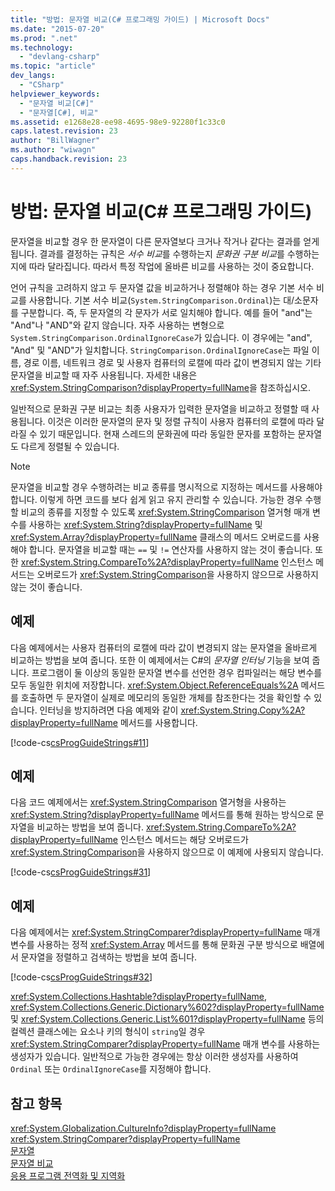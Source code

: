 ```yaml
---
title: "방법: 문자열 비교(C# 프로그래밍 가이드) | Microsoft Docs"
ms.date: "2015-07-20"
ms.prod: ".net"
ms.technology: 
  - "devlang-csharp"
ms.topic: "article"
dev_langs: 
  - "CSharp"
helpviewer_keywords: 
  - "문자열 비교[C#]"
  - "문자열[C#], 비교"
ms.assetid: e1268e28-ee98-4695-98e9-92280f1c33c0
caps.latest.revision: 23
author: "BillWagner"
ms.author: "wiwagn"
caps.handback.revision: 23
---
```

# 방법: 문자열 비교(C# 프로그래밍 가이드)
문자열을 비교할 경우 한 문자열이 다른 문자열보다 크거나 작거나 같다는 결과를 얻게 됩니다.  결과를 결정하는 규칙은 *서수 비교*를 수행하는지 *문화권 구분 비교*를 수행하는지에 따라 달라집니다.  따라서 특정 작업에 올바른 비교를 사용하는 것이 중요합니다.  
  
 언어 규칙을 고려하지 않고 두 문자열 값을 비교하거나 정렬해야 하는 경우 기본 서수 비교를 사용합니다.  기본 서수 비교\(`System.StringComparison.Ordinal`\)는 대\/소문자를 구분합니다. 즉, 두 문자열의 각 문자가 서로 일치해야 합니다. 예를 들어 "and"는 "And"나 "AND"와 같지 않습니다.  자주 사용하는 변형으로 `System.StringComparison.OrdinalIgnoreCase`가 있습니다. 이 경우에는 "and", "And" 및 "AND"가 일치합니다.  `StringComparison.OrdinalIgnoreCase`는 파일 이름, 경로 이름, 네트워크 경로 및 사용자 컴퓨터의 로캘에 따라 값이 변경되지 않는 기타 문자열을 비교할 때 자주 사용됩니다.  자세한 내용은 <xref:System.StringComparison?displayProperty=fullName>을 참조하십시오.  
  
 일반적으로 문화권 구분 비교는 최종 사용자가 입력한 문자열을 비교하고 정렬할 때 사용됩니다. 이것은 이러한 문자열의 문자 및 정렬 규칙이 사용자 컴퓨터의 로캘에 따라 달라질 수 있기 때문입니다.  현재 스레드의 문화권에 따라 동일한 문자를 포함하는 문자열도 다르게 정렬될 수 있습니다.  
  
> [!NOTE]
>  문자열을 비교할 경우 수행하려는 비교 종류를 명시적으로 지정하는 메서드를 사용해야 합니다.  이렇게 하면 코드를 보다 쉽게 읽고 유지 관리할 수 있습니다.  가능한 경우 수행할 비교의 종류를 지정할 수 있도록 <xref:System.StringComparison> 열거형 매개 변수를 사용하는 <xref:System.String?displayProperty=fullName> 및 <xref:System.Array?displayProperty=fullName> 클래스의 메서드 오버로드를 사용해야 합니다.  문자열을 비교할 때는 `==` 및 `!=` 연산자를 사용하지 않는 것이 좋습니다.  또한 <xref:System.String.CompareTo%2A?displayProperty=fullName> 인스턴스 메서드는 오버로드가 <xref:System.StringComparison>을 사용하지 않으므로 사용하지 않는 것이 좋습니다.  
  
## 예제  
 다음 예제에서는 사용자 컴퓨터의 로캘에 따라 값이 변경되지 않는 문자열을 올바르게 비교하는 방법을 보여 줍니다.  또한 이 예제에서는 C\#의 *문자열 인터닝* 기능을 보여 줍니다.  프로그램이 둘 이상의 동일한 문자열 변수를 선언한 경우 컴파일러는 해당 변수를 모두 동일한 위치에 저장합니다.  <xref:System.Object.ReferenceEquals%2A> 메서드를 호출하면 두 문자열이 실제로 메모리의 동일한 개체를 참조한다는 것을 확인할 수 있습니다.  인터닝을 방지하려면 다음 예제와 같이 <xref:System.String.Copy%2A?displayProperty=fullName> 메서드를 사용합니다.  
  
 [!code-cs[csProgGuideStrings#11](../../../csharp/programming-guide/strings/codesnippet/CSharp/how-to-compare-strings_1.cs)]  
  
## 예제  
 다음 코드 예제에서는 <xref:System.StringComparison> 열거형을 사용하는 <xref:System.String?displayProperty=fullName> 메서드를 통해 원하는 방식으로 문자열을 비교하는 방법을 보여 줍니다.  <xref:System.String.CompareTo%2A?displayProperty=fullName> 인스턴스 메서드는 해당 오버로드가 <xref:System.StringComparison>을 사용하지 않으므로 이 예제에 사용되지 않습니다.  
  
 [!code-cs[csProgGuideStrings#31](../../../csharp/programming-guide/strings/codesnippet/CSharp/how-to-compare-strings_2.cs)]  
  
## 예제  
 다음 예제에서는 <xref:System.StringComparer?displayProperty=fullName> 매개 변수를 사용하는 정적 <xref:System.Array> 메서드를 통해 문화권 구분 방식으로 배열에서 문자열을 정렬하고 검색하는 방법을 보여 줍니다.  
  
 [!code-cs[csProgGuideStrings#32](../../../csharp/programming-guide/strings/codesnippet/CSharp/how-to-compare-strings_3.cs)]  
  
 <xref:System.Collections.Hashtable?displayProperty=fullName>, <xref:System.Collections.Generic.Dictionary%602?displayProperty=fullName> 및 <xref:System.Collections.Generic.List%601?displayProperty=fullName> 등의 컬렉션 클래스에는 요소나 키의 형식이 `string`일 경우 <xref:System.StringComparer?displayProperty=fullName> 매개 변수를 사용하는 생성자가 있습니다.  일반적으로 가능한 경우에는 항상 이러한 생성자를 사용하여 `Ordinal` 또는 `OrdinalIgnoreCase`를 지정해야 합니다.  
  
## 참고 항목  
 <xref:System.Globalization.CultureInfo?displayProperty=fullName>   
 <xref:System.StringComparer?displayProperty=fullName>   
 [문자열](../../../csharp/programming-guide/strings/index.md)   
 [문자열 비교](../Topic/Comparing%20Strings%20in%20the%20.NET%20Framework.md)   
 [응용 프로그램 전역화 및 지역화](/visual-studio/ide/globalizing-and-localizing-applications)